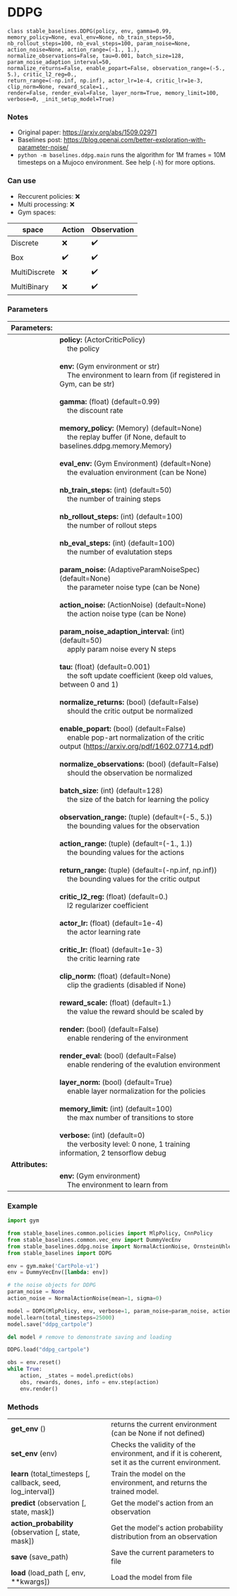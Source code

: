 # DDPG

```
class stable_baselines.DDPG(policy, env, gamma=0.99, memory_policy=None, eval_env=None, nb_train_steps=50, 
nb_rollout_steps=100, nb_eval_steps=100, param_noise=None, action_noise=None, action_range=(-1., 1.), 
normalize_observations=False, tau=0.001, batch_size=128, param_noise_adaption_interval=50, 
normalize_returns=False, enable_popart=False, observation_range=(-5., 5.), critic_l2_reg=0., 
return_range=(-np.inf, np.inf), actor_lr=1e-4, critic_lr=1e-3, clip_norm=None, reward_scale=1., 
render=False, render_eval=False, layer_norm=True, memory_limit=100, verbose=0, _init_setup_model=True)
```

### Notes 

- Original paper: https://arxiv.org/abs/1509.02971
- Baselines post: https://blog.openai.com/better-exploration-with-parameter-noise/
- `python -m baselines.ddpg.main` runs the algorithm for 1M frames = 10M timesteps on a Mujoco environment. See help (`-h`) for more options.

### Can use
- Reccurent policies: :x:
- Multi processing: :x:
- Gym spaces:

| **space**     | **Action**         | **Observation**    |
| ------------- | ------------------ | ------------------ |
| Discrete      | :x:                | :heavy_check_mark: |
| Box           | :heavy_check_mark: | :heavy_check_mark: |
| MultiDiscrete | :x:                | :heavy_check_mark: |
| MultiBinary   | :x:                | :heavy_check_mark: |

### Parameters

| **Parameters:** |     |
| --------------- | --- |
|                 | **policy:** (ActorCriticPolicy) <br>&nbsp;&nbsp;&nbsp; the policy <br><br> **env:** (Gym environment or str) <br>&nbsp;&nbsp;&nbsp; The environment to learn from (if registered in Gym, can be str) <br><br> **gamma:** (float) (default=0.99) <br>&nbsp;&nbsp;&nbsp; the discount rate <br><br> **memory_policy:** (Memory) (default=None) <br>&nbsp;&nbsp;&nbsp; the replay buffer (if None, default to baselines.ddpg.memory.Memory) <br><br> **eval_env:** (Gym Environment) (default=None) <br>&nbsp;&nbsp;&nbsp; the evaluation environment (can be None) <br><br> **nb_train_steps:** (int) (default=50) <br>&nbsp;&nbsp;&nbsp; the number of training steps <br><br> **nb_rollout_steps:** (int) (default=100) <br>&nbsp;&nbsp;&nbsp; the number of rollout steps <br><br> **nb_eval_steps:** (int) (default=100) <br>&nbsp;&nbsp;&nbsp; the number of evalutation steps <br><br> **param_noise:** (AdaptiveParamNoiseSpec) (default=None) <br>&nbsp;&nbsp;&nbsp; the parameter noise type (can be None) <br><br> **action_noise:** (ActionNoise) (default=None) <br>&nbsp;&nbsp;&nbsp; the action noise type (can be None) <br><br> **param_noise_adaption_interval:** (int) (default=50) <br>&nbsp;&nbsp;&nbsp; apply param noise every N steps <br><br> **tau:** (float) (default=0.001) <br>&nbsp;&nbsp;&nbsp; the soft update coefficient (keep old values, between 0 and 1) <br><br> **normalize_returns:** (bool) (default=False) <br>&nbsp;&nbsp;&nbsp; should the critic output be normalized <br><br> **enable_popart:** (bool) (default=False) <br>&nbsp;&nbsp;&nbsp; enable pop-art normalization of the critic output (https://arxiv.org/pdf/1602.07714.pdf) <br><br> **normalize_observations:** (bool) (default=False) <br>&nbsp;&nbsp;&nbsp; should the observation be normalized <br><br> **batch_size:** (int) (default=128) <br>&nbsp;&nbsp;&nbsp; the size of the batch for learning the policy <br><br> **observation_range:** (tuple) (default=(-5., 5.)) <br>&nbsp;&nbsp;&nbsp; the bounding values for the observation <br><br> **action_range:** (tuple) (default=(-1., 1.)) <br>&nbsp;&nbsp;&nbsp; the bounding values for the actions <br><br> **return_range:** (tuple) (default=(-np.inf, np.inf)) <br>&nbsp;&nbsp;&nbsp; the bounding values for the critic output <br><br> **critic_l2_reg:** (float) (default=0.) <br>&nbsp;&nbsp;&nbsp; l2 regularizer coefficient <br><br> **actor_lr:** (float) (default=1e-4) <br>&nbsp;&nbsp;&nbsp; the actor learning rate <br><br> **critic_lr:** (float) (default=1e-3) <br>&nbsp;&nbsp;&nbsp; the critic learning rate <br><br> **clip_norm:** (float) (default=None) <br>&nbsp;&nbsp;&nbsp; clip the gradients (disabled if None) <br><br> **reward_scale:** (float) (default=1.) <br>&nbsp;&nbsp;&nbsp; the value the reward should be scaled by <br><br> **render:** (bool) (default=False) <br>&nbsp;&nbsp;&nbsp; enable rendering of the environment <br><br> **render_eval:** (bool) (default=False) <br>&nbsp;&nbsp;&nbsp; enable rendering of the evalution environment <br><br> **layer_norm:** (bool) (default=True) <br>&nbsp;&nbsp;&nbsp; enable layer normalization for the policies <br><br> **memory_limit:** (int) (default=100) <br>&nbsp;&nbsp;&nbsp; the max number of transitions to store <br><br> **verbose:** (int) (default=0) <br>&nbsp;&nbsp;&nbsp; the verbosity level: 0 none, 1 training information, 2 tensorflow debug |
| **Attributes:** |     |
|                 | **env:** (Gym environment) <br>&nbsp;&nbsp;&nbsp; The environment to learn from |

### Example
```python
import gym

from stable_baselines.common.policies import MlpPolicy, CnnPolicy
from stable_baselines.common.vec_env import DummyVecEnv
from stable_baselines.ddpg.noise import NormalActionNoise, OrnsteinUhlenbeckActionNoise, AdaptiveParamNoiseSpec
from stable_baselines import DDPG

env = gym.make('CartPole-v1')
env = DummyVecEnv([lambda: env])

# the noise objects for DDPG
param_noise = None
action_noise = NormalActionNoise(mean=1, sigma=0)

model = DDPG(MlpPolicy, env, verbose=1, param_noise=param_noise, action_noise=action_noise)
model.learn(total_timesteps=25000)
model.save("ddpg_cartpole")

del model # remove to demonstrate saving and loading

DDPG.load("ddpg_cartpole")

obs = env.reset()
while True:
    action, _states = model.predict(obs)
    obs, rewards, dones, info = env.step(action)
    env.render()
```

### Methods 
|                                                              |                                                                                                        |
| ------------------------------------------------------------ | ------------------------------------------------------------------------------------------------------ |
| **get_env** ()                                               | returns the current environment (can be None if not defined)                                           |
| **set_env** (env)                                            | Checks the validity of the environment, and if it is coherent, set it as the current environment.      |
| **learn** (total_timesteps [, callback, seed, log_interval]) | Train the model on the environment, and returns the trained model.                                     |
| **predict** (observation [, state, mask])                    | Get the model's action from an observation                                                             |
| **action_probability** (observation [, state, mask])         | Get the model's action probability distribution from an observation                                    |
| **save** (save_path)                                         | Save the current parameters to file                                                                    |
| **load** (load_path [, env, **kwargs])                       | Load the model from file                                                                               |